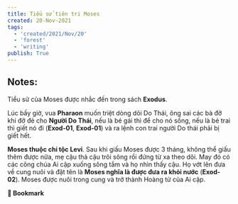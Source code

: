 ```yaml
---
title: Tiểu sử tiên tri Moses
created: 20-Nov-2021
tags:
  - 'created/2021/Nov/20'
  - 'forest'
  - 'writing'
publish: True
---
```


## Notes:
Tiểu sử của Moses được nhắc đến trong sách __Exodus__. 

Lúc bấy giờ, vua __Pharaon__ muốn triệt dòng dõi Do Thái, ông sai các bà đỡ khi đỡ đẻ cho __Người Do Thái__, nếu là bé gái thì để cho nó sống, nếu là bé trai thì giết nó đi (__Exod-01__, __Exod-01__) và ra lệnh con trai người Do thái phải bị giết hết. 

__Moses thuộc chi tộc Levi__. Sau khi giấu Moses được 3 tháng, không thể giấu thêm được nữa, mẹ cậu thả cậu trôi sông rồi đứng từ xa theo dõi. May đó có các công chúa Ai cập xuống sông tắm và họ nhìn thấy cậu. Họ vớt lên đưa về cung nuôi và đặt tên là __Moses nghĩa là được đưa ra khỏi nước__ (__Exod-02__). Moses được nuôi trong cung và trở thành Hoàng tử của Ai cập.

__📑 Bookmark__
